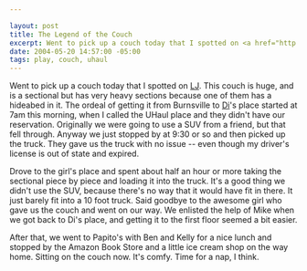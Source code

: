 ```yaml
--- 

layout: post
title: The Legend of the Couch
excerpt: Went to pick up a couch today that I spotted on <a href="http://www.livejournal.com/community/twin_cities/610180.html">LJ</a>.  This couch is huge, and is a sectional but has very heavy sections because one of them has a hideabed in it.  The ordeal of getting it from Burnsville to <a href="http://ontheriver.blogspot.com/">Di</a>'s place started at 7am this morning, when I called the UHaul place and they didn't have our reservation.  Originally we were going to use a SUV from a friend, but that fell through.  Anyway we just stopped by at 9:30 or so and then picked up the truck.
date: 2004-05-20 14:57:00 -05:00
tags: play, couch, uhaul
---
```

Went to pick up a couch today that I spotted on <a href="http://www.livejournal.com/community/twin_cities/610180.html">LJ</a>.  This couch is huge, and is a sectional but has very heavy sections because one of them has a hideabed in it.  The ordeal of getting it from Burnsville to <a href="http://ontheriver.blogspot.com/">Di</a>'s place started at 7am this morning, when I called the UHaul place and they didn't have our reservation.  Originally we were going to use a SUV from a friend, but that fell through.  Anyway we just stopped by at 9:30 or so and then picked up the truck. They gave us the truck with no issue -- even though my driver's license is out of state and expired.

Drove to the girl's place and spent about half an hour or more taking the sectional piece by piece and loading it into the truck.  It's a good thing we didn't use the SUV, because there's no way that it would have fit in there.  It just barely fit into a 10 foot truck.   Said goodbye to the awesome girl who gave us the couch and went on our way.   We enlisted the help of Mike when we got back to Di's place, and getting it to the first floor seemed a bit easier.

After that, we went to Papito's with Ben and Kelly for a nice lunch and stopped by the Amazon Book Store and a little ice cream shop on the way home. Sitting on the couch now. It's comfy.  Time for a nap, I think.
